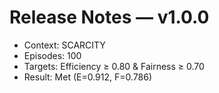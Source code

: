 ﻿# Release Notes — v1.0.0
- Context: SCARCITY
- Episodes: 100
- Targets: Efficiency ≥ 0.80 & Fairness ≥ 0.70
- Result: Met (E=0.912, F=0.786)
